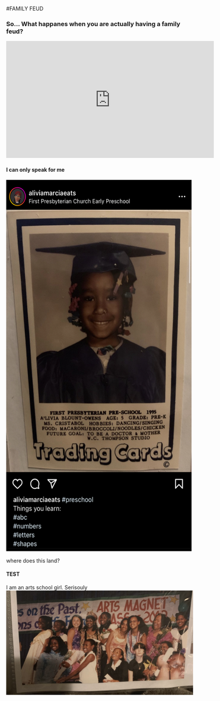 #FAMILY FEUD

### So... What happanes when you are actually having a family feud?
<iframe width="560" height="315" src="https://www.youtube.com/embed/z2kEKZ6jyQQ" title="YouTube video player" frameborder="0" allow="accelerometer; autoplay; clipboard-write; encrypted-media; gyroscope; picture-in-picture; web-share" allowfullscreen></iframe>

#### I can only speak for me
<img width=500 height=1000 style="float: right: " src="/images/firstpress.jpg"> 

where does this land?

#### TEST
I am an arts school girl. Serisouly
<img src="/images/berkeleyartsmagnet.PNG" />


